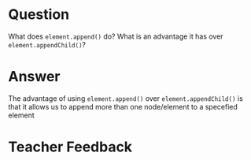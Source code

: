 # Question

What does `element.append()` do? What is an advantage it has over `element.appendChild()`?

# Answer
The advantage of using `element.append()` over `element.appendChild()` is that it allows us to append more than one node/element to a specefied element

# Teacher Feedback